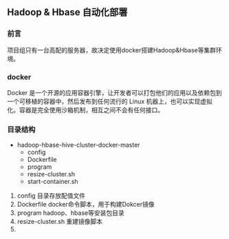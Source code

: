## Hadoop & Hbase 自动化部署
### 前言
项目组只有一台高配的服务器，故决定使用docker搭建Hadoop&Hbase等集群环境。
### docker
Docker 是一个开源的应用容器引擎，让开发者可以打包他们的应用以及依赖包到一个可移植的容器中，然后发布到任何流行的 Linux 机器上，也可以实现虚拟化。容器是完全使用沙箱机制，相互之间不会有任何接口。
### 目录结构
- hadoop-hbase-hive-cluster-docker-master
    - config
    - Dockerfile
    - program
    - resize-cluster.sh
    - start-container.sh

1. config 目录存放配值文件
2. Dockerfile docker命令脚本，用于构建Dokcer镜像
3. program hadoop、hbase等安装包目录
4. resize-cluster.sh 重建镜像脚本
5. 


